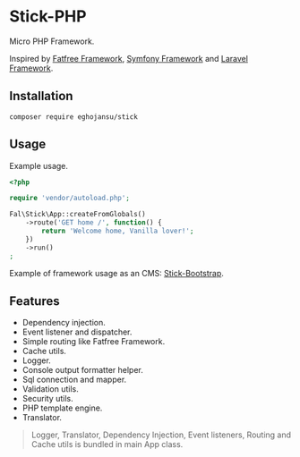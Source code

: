 # Stick-PHP

Micro PHP Framework.

Inspired by [Fatfree Framework][1], [Symfony Framework][2] and [Laravel Framework][3].

## Installation

  ```composer require eghojansu/stick```

## Usage

Example usage.

```php
<?php

require 'vendor/autoload.php';

Fal\Stick\App::createFromGlobals()
    ->route('GET home /', function() {
        return 'Welcome home, Vanilla lover!';
    })
    ->run()
;

```

Example of framework usage as an CMS: [Stick-Bootstrap][4].

## Features

- Dependency injection.
- Event listener and dispatcher.
- Simple routing like Fatfree Framework.
- Cache utils.
- Logger.
- Console output formatter helper.
- Sql connection and mapper.
- Validation utils.
- Security utils.
- PHP template engine.
- Translator.

> Logger, Translator, Dependency Injection, Event listeners, Routing and Cache utils is bundled in main App class.

[1]: http://fatfreeframework.com
[2]: http://symfony.com
[3]: http://laravel.com
[4]: http://github.com/eghojansu/stick-bootstrap